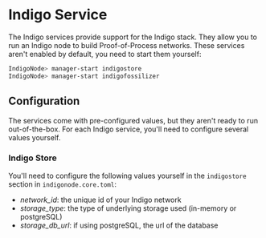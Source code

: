 # Indigo Service

The Indigo services provide support for the Indigo stack.
They allow you to run an Indigo node to build Proof-of-Process networks.
These services aren't enabled by default, you need to start them yourself:

```sh
IndigoNode> manager-start indigostore
IndigoNode> manager-start indigofossilizer
```

## Configuration

The services come with pre-configured values, but they aren't ready to run out-of-the-box.
For each Indigo service, you'll need to configure several values yourself.

### Indigo Store

You'll need to configure the following values yourself in the `indigostore` section in `indigonode.core.toml`:

- _network_id_: the unique id of your Indigo network
- _storage_type_: the type of underlying storage used (in-memory or postgreSQL)
- _storage_db_url_: if using postgreSQL, the url of the database
